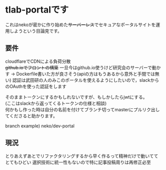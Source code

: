 # tlab-portalです

これはnekoが密かに作り始めた~~サーバーレス~~でセキュアなポータルサイトを運用しようという目論見です。  

## 要件
cloudflareでCDNによる負荷分散   
~~github.ioでフロントの構築~~
一旦今はgithub.io使うけど研究会のサーバーで動かす
-> Dockerfile書いた方が良さそう(apiの方はもうあるから意外と手間では無い)
認証は武田研の人のみこのポータルを使えるようにしたいので，slackからのOAuthを使った認証をします

そのままトークンにするかもしれないですが、もしかしたらjwtにする。  
(ここはslackから返ってくるトークンの仕様と相談)  
何かもし作った時は自分の名前を付けてブランチ切ってmasterにプルリク出してくださると助かります。  

branch example) neko/dev-portal  

## 現況
とりあえずあとでリファクタリングするから早く作るって精神だけで動いてて 
とてもひどい
選択技術に統一性もないので特に記事投稿周りは再修正必至
